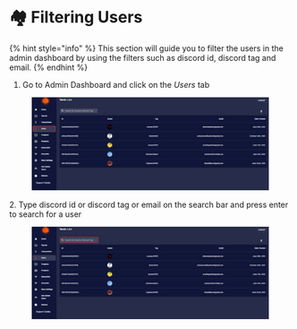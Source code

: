 # 🏘 Filtering Users

{% hint style="info" %}
This section will guide you to filter the users in the admin dashboard by using the filters such as discord id, discord tag and email.
{% endhint %}

1. Go to Admin Dashboard and click on the _Users_ tab

<figure><img src="../.gitbook/assets/1 (7).png" alt=""><figcaption></figcaption></figure>

2\. Type discord id or discord tag or email on the search bar and press enter to search for a user

<figure><img src="../.gitbook/assets/2 (15).png" alt=""><figcaption></figcaption></figure>

